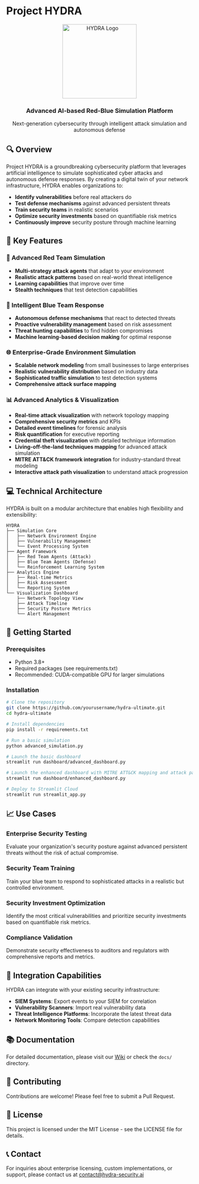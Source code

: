 # Project HYDRA

<div align="center">
  <img src="https://via.placeholder.com/200x200.png?text=HYDRA" alt="HYDRA Logo" width="200"/>
  <h3>Advanced AI-based Red-Blue Simulation Platform</h3>
  <p>Next-generation cybersecurity through intelligent attack simulation and autonomous defense</p>
</div>

## 🔍 Overview

Project HYDRA is a groundbreaking cybersecurity platform that leverages artificial intelligence to simulate sophisticated cyber attacks and autonomous defense responses. By creating a digital twin of your network infrastructure, HYDRA enables organizations to:

- **Identify vulnerabilities** before real attackers do
- **Test defense mechanisms** against advanced persistent threats
- **Train security teams** in realistic scenarios
- **Optimize security investments** based on quantifiable risk metrics
- **Continuously improve** security posture through machine learning

## 🚀 Key Features

### 🔴 Advanced Red Team Simulation
- **Multi-strategy attack agents** that adapt to your environment
- **Realistic attack patterns** based on real-world threat intelligence
- **Learning capabilities** that improve over time
- **Stealth techniques** that test detection capabilities

### 🔵 Intelligent Blue Team Response
- **Autonomous defense mechanisms** that react to detected threats
- **Proactive vulnerability management** based on risk assessment
- **Threat hunting capabilities** to find hidden compromises
- **Machine learning-based decision making** for optimal response

### 🌐 Enterprise-Grade Environment Simulation
- **Scalable network modeling** from small businesses to large enterprises
- **Realistic vulnerability distribution** based on industry data
- **Sophisticated traffic simulation** to test detection systems
- **Comprehensive attack surface mapping**

### 📊 Advanced Analytics & Visualization
- **Real-time attack visualization** with network topology mapping
- **Comprehensive security metrics** and KPIs
- **Detailed event timelines** for forensic analysis
- **Risk quantification** for executive reporting
- **Credential theft visualization** with detailed technique information
- **Living-off-the-land techniques mapping** for advanced attack simulation
- **MITRE ATT&CK framework integration** for industry-standard threat modeling
- **Interactive attack path visualization** to understand attack progression

## 💻 Technical Architecture

HYDRA is built on a modular architecture that enables high flexibility and extensibility:

```
HYDRA
├── Simulation Core
│   ├── Network Environment Engine
│   ├── Vulnerability Management
│   └── Event Processing System
├── Agent Framework
│   ├── Red Team Agents (Attack)
│   ├── Blue Team Agents (Defense)
│   └── Reinforcement Learning System
├── Analytics Engine
│   ├── Real-time Metrics
│   ├── Risk Assessment
│   └── Reporting System
└── Visualization Dashboard
    ├── Network Topology View
    ├── Attack Timeline
    ├── Security Posture Metrics
    └── Alert Management
```

## 🔧 Getting Started

### Prerequisites
- Python 3.8+
- Required packages (see requirements.txt)
- Recommended: CUDA-compatible GPU for larger simulations

### Installation

```bash
# Clone the repository
git clone https://github.com/yourusername/hydra-ultimate.git
cd hydra-ultimate

# Install dependencies
pip install -r requirements.txt

# Run a basic simulation
python advanced_simulation.py

# Launch the basic dashboard
streamlit run dashboard/advanced_dashboard.py

# Launch the enhanced dashboard with MITRE ATT&CK mapping and attack path visualization
streamlit run dashboard/enhanced_dashboard.py

# Deploy to Streamlit Cloud
streamlit run streamlit_app.py
```

## 📈 Use Cases

### Enterprise Security Testing
Evaluate your organization's security posture against advanced persistent threats without the risk of actual compromise.

### Security Team Training
Train your blue team to respond to sophisticated attacks in a realistic but controlled environment.

### Security Investment Optimization
Identify the most critical vulnerabilities and prioritize security investments based on quantifiable risk metrics.

### Compliance Validation
Demonstrate security effectiveness to auditors and regulators with comprehensive reports and metrics.

## 🔗 Integration Capabilities

HYDRA can integrate with your existing security infrastructure:

- **SIEM Systems**: Export events to your SIEM for correlation
- **Vulnerability Scanners**: Import real vulnerability data
- **Threat Intelligence Platforms**: Incorporate the latest threat data
- **Network Monitoring Tools**: Compare detection capabilities

## 📚 Documentation

For detailed documentation, please visit our [Wiki](https://github.com/yourusername/hydra-ultimate/wiki) or check the `docs/` directory.

## 🤝 Contributing

Contributions are welcome! Please feel free to submit a Pull Request.

## 📄 License

This project is licensed under the MIT License - see the LICENSE file for details.

## 📞 Contact

For inquiries about enterprise licensing, custom implementations, or support, please contact us at contact@hydra-security.ai